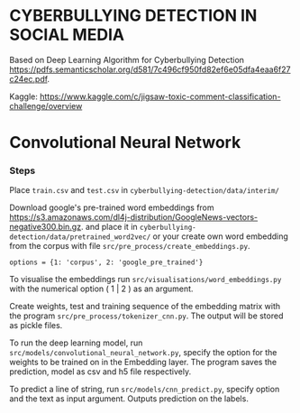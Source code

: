 # CYBERBULLYING DETECTION IN SOCIAL MEDIA 

Based on Deep Learning Algorithm for Cyberbullying Detection https://pdfs.semanticscholar.org/d581/7c496cf950fd82ef6e05dfa4eaa6f27c24ec.pdf.

Kaggle: https://www.kaggle.com/c/jigsaw-toxic-comment-classification-challenge/overview

# Convolutional Neural Network
### Steps

Place ```train.csv``` and ```test.csv``` in ```cyberbullying-detection/data/interim/```

Download google's pre-trained word embeddings from https://s3.amazonaws.com/dl4j-distribution/GoogleNews-vectors-negative300.bin.gz.
and place it in ```cyberbullying-detection/data/pretrained_word2vec/``` or your create own word embedding from the corpus with file ```src/pre_process/create_embeddings.py```.

```
options = {1: 'corpus', 2: 'google_pre_trained'}
```

To visualise the embeddings run ```src/visualisations/word_embeddings.py``` with the numerical option ( 1 | 2 ) as an argument.

Create weights, test and training sequence of the embedding matrix with the program ```src/pre_process/tokenizer_cnn.py```. The output will be stored as pickle files.

To run the deep learning model, run ```src/models/convolutional_neural_network.py```, specify the option for the weights to be trained on in the Embedding layer. The program saves the prediction, model as csv and h5 file respectively.

To predict a line of string, run ```src/models/cnn_predict.py```, specify option and the text as input argument. Outputs prediction on the labels.
